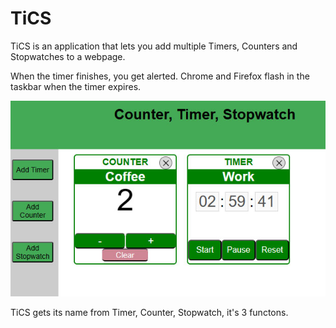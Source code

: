 # TiCS
TiCS is an application that lets you add multiple Timers, Counters and Stopwatches to a webpage. 

When the timer finishes, you get alerted. Chrome and Firefox flash in the taskbar when the timer expires.



![TiCS](https://github.com/chrisjwaddell/tics/blob/main/src/tics.jpg)


TiCS gets its name from Timer, Counter, Stopwatch, it's 3 functons. 





